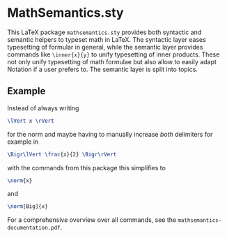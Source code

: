 # MathSemantics.sty

This LaTeX package `mathsemantics.sty` provides both syntactic and semantic helpers to typeset math in LaTeX. The syntactic layer eases typesetting of formular in general, while the semantic layer provides commands like `\inner{x}{y}` to unify
 typesetting of inner products. These not only unify typesetting of math formulae but also allow to easily adapt Notation if a user prefers to.
The semantic layer is split into topics.

## Example

Instead of always writing

```latex
\lVert x \rVert
```

for the norm and maybe having to manually increase _both_ delimiters for example in

```latex
\Bigr\lVert \frac{x}{2} \Bigr\rVert
```

with the commands from this package this simplifies to

```latex
\norm{x}
```

and

```latex
\norm[Big]{x}
```

For a comprehensive overview over all commands, see the `mathsemantics-documentation.pdf`.